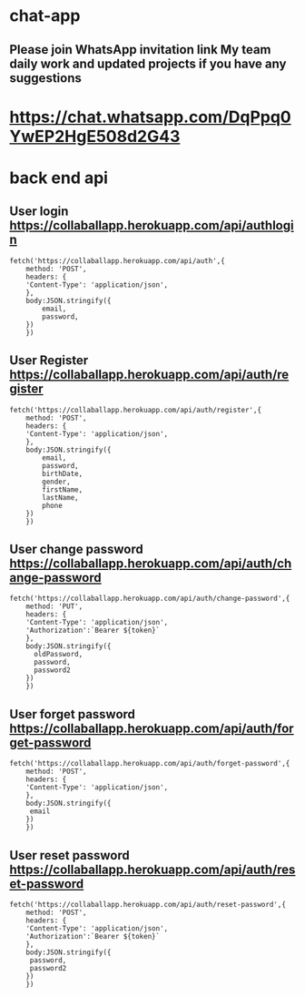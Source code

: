 # chat-app
## Please join WhatsApp invitation link My team daily work and updated projects if you have any suggestions
# https://chat.whatsapp.com/DqPpq0YwEP2HgE508d2G43

# back end api

## User login https://collaballapp.herokuapp.com/api/authlogin

```
fetch('https://collaballapp.herokuapp.com/api/auth',{
    method: 'POST',
    headers: {
    'Content-Type': 'application/json',
    },
    body:JSON.stringify({
        email,
        password,
    })
    })
```

## User Register https://collaballapp.herokuapp.com/api/auth/register

```
fetch('https://collaballapp.herokuapp.com/api/auth/register',{
    method: 'POST',
    headers: {
    'Content-Type': 'application/json',
    },
    body:JSON.stringify({
        email,
        password,
        birthDate,
        gender,
        firstName,
        lastName,
        phone
    })
    })
```

## User change password https://collaballapp.herokuapp.com/api/auth/change-password

```
fetch('https://collaballapp.herokuapp.com/api/auth/change-password',{
    method: 'PUT',
    headers: {
    'Content-Type': 'application/json',
    'Authorization':`Bearer ${token}`
    },
    body:JSON.stringify({
      oldPassword,
      password,
      password2
    })
    })
```

## User forget password https://collaballapp.herokuapp.com/api/auth/forget-password

```
fetch('https://collaballapp.herokuapp.com/api/auth/forget-password',{
    method: 'POST',
    headers: {
    'Content-Type': 'application/json',
    },
    body:JSON.stringify({
     email
    })
    })
```

## User reset password https://collaballapp.herokuapp.com/api/auth/reset-password

```
fetch('https://collaballapp.herokuapp.com/api/auth/reset-password',{
    method: 'POST',
    headers: {
    'Content-Type': 'application/json',
    'Authorization':`Bearer ${token}`
    },
    body:JSON.stringify({
     password,
     password2
    })
    })
```
